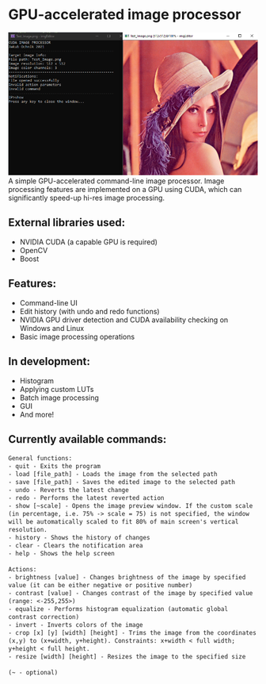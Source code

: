 # GPU-accelerated image processor
![Screenshot](Docs/Img/screenshot.png)
A simple GPU-accelerated command-line image processor. Image processing features are implemented on a GPU using CUDA, which can significantly speed-up hi-res image processing.
## External libraries used:
- NVIDIA CUDA (a capable GPU is required)
- OpenCV
- Boost
## Features:
- Command-line UI
- Edit history (with undo and redo functions)
- NVIDIA GPU driver detection and CUDA availability checking on Windows and Linux
- Basic image processing operations
## In development:
- Histogram
- Applying custom LUTs
- Batch image processing
- GUI
- And more!
## Currently available commands:
```
General functions:
- quit - Exits the program
- load [file_path] - Loads the image from the selected path
- save [file_path] - Saves the edited image to the selected path
- undo - Reverts the latest change
- redo - Performs the latest reverted action
- show [~scale] - Opens the image preview window. If the custom scale (in percentage, i.e. 75% -> scale = 75) is not specified, the window will be automatically scaled to fit 80% of main screen's vertical resolution.
- history - Shows the history of changes
- clear - Clears the notification area
- help - Shows the help screen

Actions:
- brightness [value] - Changes brightness of the image by specified value (it can be either negative or positive number)
- contrast [value] - Changes contrast of the image by specified value (range: <-255,255>)
- equalize - Performs histogram equalization (automatic global contrast correction)
- invert - Inverts colors of the image
- crop [x] [y] [width] [height] - Trims the image from the coordinates (x,y) to (x+width, y+height). Constraints: x+width < full width; y+height < full height.
- resize [width] [height] - Resizes the image to the specified size

(~ - optional)
```